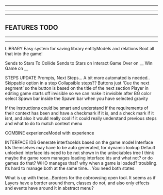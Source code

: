 --------------------------------------------------------------------------------------
--------------------------------------------------------------------------------------
--------------------------------------------------------------------------------------
FEATURES TODO
--------------------------------------------------------------------------------------
--------------------------------------------------------------------------------------
--------------------------------------------------------------------------------------

LIBRARY
  Easy system for saving library entityModels and relations
  Boot all that into the game!

  Sends to Stars To Collide
  Sends to Stars on Interact
  Game Over on __
  Win Game on __

STEPS UPDATE
  Prompts, Next Steps...
  A bit more automated is needed..
  Skippable option in a step
  Collapsible steps??
  Buttons just ‘Cue the next segment’ so the button is based on the title of the next section
  Player in editing game starts off invisible so we can make it invisible after BG color select
  Spawn bar inside the Spawn bar when you have selected gravity

If the instructions could be smart and understand if the requirements of their context has been and have a checkmark if it is, and a check mark if it isnt, and also it would really cool if it could really understand previous steps and what to do to match context menu

COMBINE experienceModel with experience

INTERFACE IDS
  Generate interfaceIds based on the game model
  Interface Ids themselves may have to be auto generated, for dynamic lookup
  Default unlocked interface ids need to be not shown in the unlockables tree
  I think maybe the game room manages loading interface ids and what not? or do games do that? WHO manages that? why when a game is loaded? troubling. Its hard to manage both at the same time... You need both states

  What is up with these...Borders for the cobrowsing open tool. It seems as if Layers have a border around them, classes do not, and also only effects and events have around it in abstract menu?

  